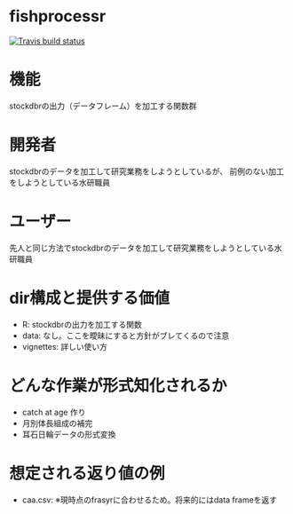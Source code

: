 # fishprocessr

  [![Travis build status](https://travis-ci.com/akikirinrin/fishprocessr.svg?branch=master)](https://travis-ci.com/akikirinrin/fishprocessr)

# 機能
stockdbrの出力（データフレーム）を加工する関数群

# 開発者
stockdbrのデータを加工して研究業務をしようとしているが、
前例のない加工をしようとしている水研職員

# ユーザー
先人と同じ方法でstockdbrのデータを加工して研究業務をしようとしている水研職員

# dir構成と提供する価値
- R: stockdbrの出力を加工する関数
- data: なし。ここを曖昧にすると方針がブレてくるので注意
- vignettes: 詳しい使い方

# どんな作業が形式知化されるか
- catch at age 作り
- 月別体長組成の補完
- 耳石日輪データの形式変換

# 想定される返り値の例
- caa.csv: ※現時点のfrasyrに合わせるため。将来的にはdata frameを返す
